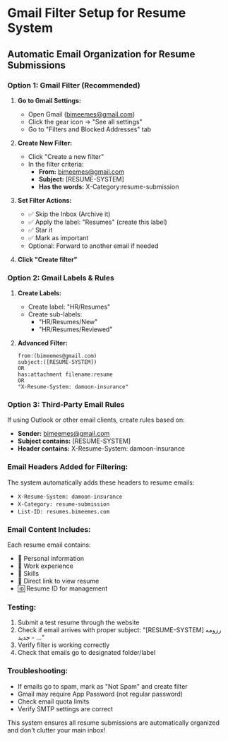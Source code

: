 # Gmail Filter Setup for Resume System

## Automatic Email Organization for Resume Submissions

### Option 1: Gmail Filter (Recommended)

1. **Go to Gmail Settings:**
   - Open Gmail (bimeemes@gmail.com)
   - Click the gear icon → "See all settings"
   - Go to "Filters and Blocked Addresses" tab

2. **Create New Filter:**
   - Click "Create a new filter"
   - In the filter criteria:
     - **From:** bimeemes@gmail.com
     - **Subject:** [RESUME-SYSTEM]
     - **Has the words:** X-Category:resume-submission

3. **Set Filter Actions:**
   - ✅ Skip the Inbox (Archive it)
   - ✅ Apply the label: "Resumes" (create this label)
   - ✅ Star it
   - ✅ Mark as important
   - Optional: Forward to another email if needed

4. **Click "Create filter"**

### Option 2: Gmail Labels & Rules

1. **Create Labels:**
   - Create label: "HR/Resumes"
   - Create sub-labels:
     - "HR/Resumes/New"
     - "HR/Resumes/Reviewed"

2. **Advanced Filter:**
   ```
   from:(bimeemes@gmail.com)
   subject:([RESUME-SYSTEM])
   OR
   has:attachment filename:resume
   OR
   "X-Resume-System: damoon-insurance"
   ```

### Option 3: Third-Party Email Rules

If using Outlook or other email clients, create rules based on:

- **Sender:** bimeemes@gmail.com
- **Subject contains:** [RESUME-SYSTEM]
- **Header contains:** X-Resume-System: damoon-insurance

### Email Headers Added for Filtering:

The system automatically adds these headers to resume emails:

- `X-Resume-System: damoon-insurance`
- `X-Category: resume-submission`
- `List-ID: resumes.bimeemes.com`

### Email Content Includes:

Each resume email contains:

- 👤 Personal information
- 💼 Work experience
- 🔧 Skills
- 📍 Direct link to view resume
- 🆔 Resume ID for management

### Testing:

1. Submit a test resume through the website
2. Check if email arrives with proper subject: "[RESUME-SYSTEM] رزومه جدید - ..."
3. Verify filter is working correctly
4. Check that emails go to designated folder/label

### Troubleshooting:

- If emails go to spam, mark as "Not Spam" and create filter
- Gmail may require App Password (not regular password)
- Check email quota limits
- Verify SMTP settings are correct

This system ensures all resume submissions are automatically organized and don't clutter your main inbox!
